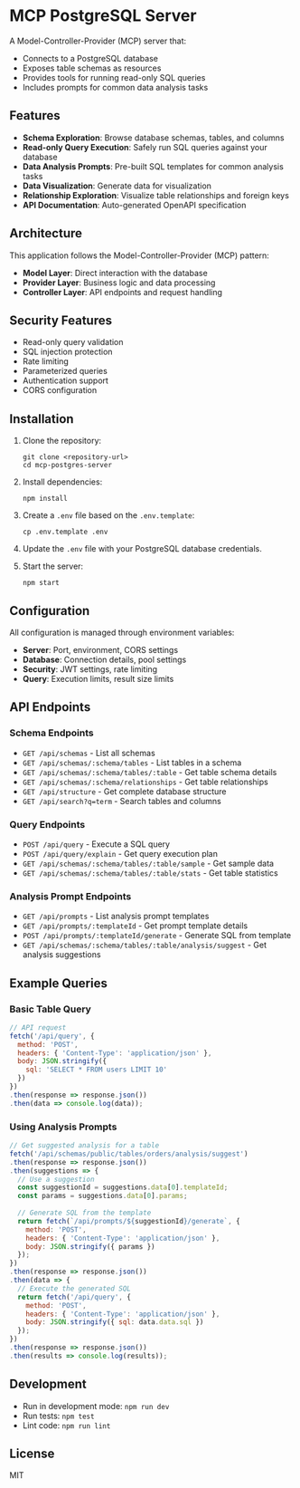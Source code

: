# MCP PostgreSQL Server

A Model-Controller-Provider (MCP) server that:
- Connects to a PostgreSQL database
- Exposes table schemas as resources
- Provides tools for running read-only SQL queries
- Includes prompts for common data analysis tasks

## Features

- **Schema Exploration**: Browse database schemas, tables, and columns
- **Read-only Query Execution**: Safely run SQL queries against your database
- **Data Analysis Prompts**: Pre-built SQL templates for common analysis tasks
- **Data Visualization**: Generate data for visualization
- **Relationship Exploration**: Visualize table relationships and foreign keys
- **API Documentation**: Auto-generated OpenAPI specification

## Architecture

This application follows the Model-Controller-Provider (MCP) pattern:

- **Model Layer**: Direct interaction with the database
- **Provider Layer**: Business logic and data processing
- **Controller Layer**: API endpoints and request handling

## Security Features

- Read-only query validation
- SQL injection protection
- Rate limiting
- Parameterized queries
- Authentication support
- CORS configuration

## Installation

1. Clone the repository:
   ```
   git clone <repository-url>
   cd mcp-postgres-server
   ```

2. Install dependencies:
   ```
   npm install
   ```

3. Create a `.env` file based on the `.env.template`:
   ```
   cp .env.template .env
   ```

4. Update the `.env` file with your PostgreSQL database credentials.

5. Start the server:
   ```
   npm start
   ```

## Configuration

All configuration is managed through environment variables:

- **Server**: Port, environment, CORS settings
- **Database**: Connection details, pool settings
- **Security**: JWT settings, rate limiting
- **Query**: Execution limits, result size limits

## API Endpoints

### Schema Endpoints

- `GET /api/schemas` - List all schemas
- `GET /api/schemas/:schema/tables` - List tables in a schema
- `GET /api/schemas/:schema/tables/:table` - Get table schema details
- `GET /api/schemas/:schema/relationships` - Get table relationships
- `GET /api/structure` - Get complete database structure
- `GET /api/search?q=term` - Search tables and columns

### Query Endpoints

- `POST /api/query` - Execute a SQL query
- `POST /api/query/explain` - Get query execution plan
- `GET /api/schemas/:schema/tables/:table/sample` - Get sample data
- `GET /api/schemas/:schema/tables/:table/stats` - Get table statistics

### Analysis Prompt Endpoints

- `GET /api/prompts` - List analysis prompt templates
- `GET /api/prompts/:templateId` - Get prompt template details
- `POST /api/prompts/:templateId/generate` - Generate SQL from template
- `GET /api/schemas/:schema/tables/:table/analysis/suggest` - Get analysis suggestions

## Example Queries

### Basic Table Query

```javascript
// API request
fetch('/api/query', {
  method: 'POST',
  headers: { 'Content-Type': 'application/json' },
  body: JSON.stringify({
    sql: 'SELECT * FROM users LIMIT 10'
  })
})
.then(response => response.json())
.then(data => console.log(data));
```

### Using Analysis Prompts

```javascript
// Get suggested analysis for a table
fetch('/api/schemas/public/tables/orders/analysis/suggest')
.then(response => response.json())
.then(suggestions => {
  // Use a suggestion
  const suggestionId = suggestions.data[0].templateId;
  const params = suggestions.data[0].params;
  
  // Generate SQL from the template
  return fetch(`/api/prompts/${suggestionId}/generate`, {
    method: 'POST',
    headers: { 'Content-Type': 'application/json' },
    body: JSON.stringify({ params })
  });
})
.then(response => response.json())
.then(data => {
  // Execute the generated SQL
  return fetch('/api/query', {
    method: 'POST',
    headers: { 'Content-Type': 'application/json' },
    body: JSON.stringify({ sql: data.data.sql })
  });
})
.then(response => response.json())
.then(results => console.log(results));
```

## Development

- Run in development mode: `npm run dev`
- Run tests: `npm test`
- Lint code: `npm run lint`

## License

MIT
